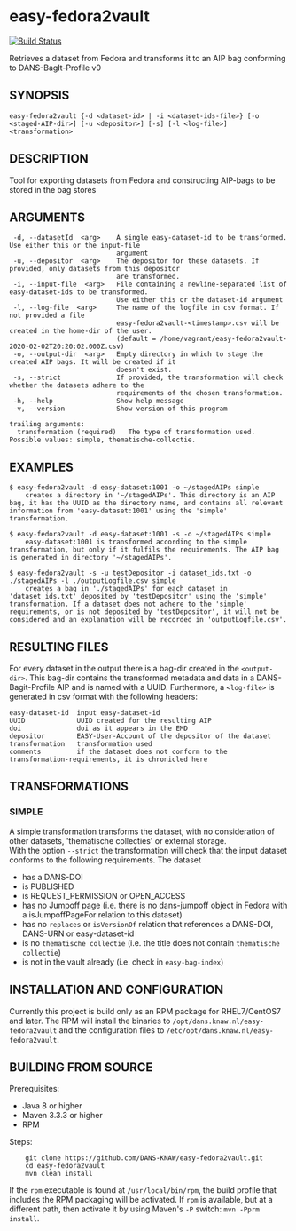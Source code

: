 easy-fedora2vault
==============
[![Build Status](https://travis-ci.org/DANS-KNAW/easy-fedora2vault.png?branch=master)](https://travis-ci.org/DANS-KNAW/easy-fedora2vault)

Retrieves a dataset from Fedora and transforms it to an AIP bag conforming to DANS-BagIt-Profile v0

SYNOPSIS
--------

    easy-fedora2vault {-d <dataset-id> | -i <dataset-ids-file>} [-o <staged-AIP-dir>] [-u <depositor>] [-s] [-l <log-file>] <transformation>

DESCRIPTION
-----------
Tool for exporting datasets from Fedora and constructing AIP-bags to be stored in the bag stores

ARGUMENTS
---------

     -d, --datasetId  <arg>    A single easy-dataset-id to be transformed. Use either this or the input-file
                               argument
     -u, --depositor  <arg>    The depositor for these datasets. If provided, only datasets from this depositor
                               are transformed.
     -i, --input-file  <arg>   File containing a newline-separated list of easy-dataset-ids to be transformed.
                               Use either this or the dataset-id argument
     -l, --log-file  <arg>     The name of the logfile in csv format. If not provided a file
                               easy-fedora2vault-<timestamp>.csv will be created in the home-dir of the user.
                               (default = /home/vagrant/easy-fedora2vault-2020-02-02T20:20:02.000Z.csv)
     -o, --output-dir  <arg>   Empty directory in which to stage the created AIP bags. It will be created if it
                               doesn't exist.
     -s, --strict              If provided, the transformation will check whether the datasets adhere to the
                               requirements of the chosen transformation.
     -h, --help                Show help message
     -v, --version             Show version of this program

    trailing arguments:
      transformation (required)   The type of transformation used. Possible values: simple, thematische-collectie.

EXAMPLES
--------

    $ easy-fedora2vault -d easy-dataset:1001 -o ~/stagedAIPs simple
        creates a directory in '~/stagedAIPs'. This directory is an AIP bag, it has the UUID as the directory name, and contains all relevant information from 'easy-dataset:1001' using the 'simple' transformation.
    
    $ easy-fedora2vault -d easy-dataset:1001 -s -o ~/stagedAIPs simple
        easy-dataset:1001 is transformed according to the simple transformation, but only if it fulfils the requirements. The AIP bag is generated in directory '~/stagedAIPs'.
    
    $ easy-fedora2vault -s -u testDepositor -i dataset_ids.txt -o ./stagedAIPs -l ./outputLogfile.csv simple
        creates a bag in './stagedAIPs' for each dataset in 'dataset_ids.txt' deposited by 'testDepositor' using the 'simple' transformation. If a dataset does not adhere to the 'simple' requirements, or is not deposited by 'testDepositor', it will not be considered and an explanation will be recorded in 'outputLogfile.csv'. 


RESULTING FILES
---------------
For every dataset in the output there is a bag-dir created in the `<output-dir>`. This bag-dir contains the transformed metadata and data in a DANS-Bagit-Profile AIP and is named with a UUID.
Furthermore, a `<log-file>` is generated in csv format with the following headers:

    easy-dataset-id  input easy-dataset-id
    UUID             UUID created for the resulting AIP
    doi              doi as it appears in the EMD
    depositor        EASY-User-Account of the depositor of the dataset
    transformation   transformation used
    comments         if the dataset does not conform to the transformation-requirements, it is chronicled here


TRANSFORMATIONS
---------------
### SIMPLE
A simple transformation transforms the dataset, with no consideration of other datasets, 'thematische collecties' or external storage.  
With the option `--strict` the transformation will check that the input dataset conforms to the following requirements. The dataset

* has a DANS-DOI
* is PUBLISHED
* is REQUEST\_PERMISSION or OPEN\_ACCESS
* has no Jumpoff page (i.e. there is no dans-jumpoff object in Fedora with a isJumpoffPageFor relation to this dataset)
* has no `replaces` or `isVersionOf` relation that references a DANS-DOI, DANS-URN or easy-dataset-id
* is no `thematische collectie` (i.e. the title does not contain `thematische collectie`)
* is not in the vault already (i.e. check in `easy-bag-index`)


INSTALLATION AND CONFIGURATION
------------------------------
Currently this project is build only as an RPM package for RHEL7/CentOS7 and later. The RPM will install the binaries to
`/opt/dans.knaw.nl/easy-fedora2vault` and the configuration files to `/etc/opt/dans.knaw.nl/easy-fedora2vault`.

BUILDING FROM SOURCE
--------------------

Prerequisites:

* Java 8 or higher
* Maven 3.3.3 or higher
* RPM

Steps:

        git clone https://github.com/DANS-KNAW/easy-fedora2vault.git
        cd easy-fedora2vault
        mvn clean install

If the `rpm` executable is found at `/usr/local/bin/rpm`, the build profile that includes the RPM
packaging will be activated. If `rpm` is available, but at a different path, then activate it by using
Maven's `-P` switch: `mvn -Pprm install`.
